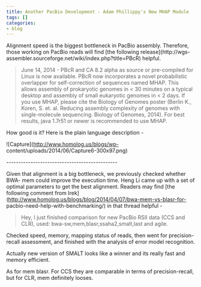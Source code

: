 ```yaml
---
title: Another PacBio Development - Adam Phillippy's New MHAP Module
tags: []
categories:
- blog
---
```

Alignment speed is the biggest bottleneck in PacBio assembly. Therefore, those
working on PacBio reads will find [the following release](http://wgs-
assembler.sourceforge.net/wiki/index.php?title=PBcR) helpful.
<!--more-->

> June 14, 2014 - PBcR and CA 8.2 alpha as source or pre-compiled for Linux is
now available. PBcR now incorporates a novel probabilistic overlapper for
self-correction of sequences named MHAP. This allows assembly of prokaryotic
genomes in < 30 minutes on a typical desktop and assembly of small eukaryotic
genomes in < 2 days. If you use MHAP, please cite the Biology of Genomes
poster (Berlin K., Koren, S. et. al. Reducing assembly complexity of genomes
with single-molecule sequencing. Biology of Genomes, 2014). For best results,
java 1.7r51 or newer is recommended to use MHAP.

How good is it? Here is the plain language description -

![Capture](http://www.homolog.us/blogs/wp-
content/uploads/2014/06/Capture6-300x97.png)

\----------------------------------------------

Given that alignment is a big bottleneck, we previously checked whether BWA-
mem could improve the execution time. Heng Li came up with a set of optimal
parameters to get the best alignment. Readers may find [the following comment
from Irek](http://www.homolog.us/blogs/blog/2014/04/07/bwa-mem-vs-blasr-for-
pacbio-need-help-with-benchmarking/) in that thread helpful -

> Hey, I just finished comparison for new PacBio RSII data (CCS and CLR),
used: bwa-sw,mem,blasr,ssaha2,smalt,last and agile.

Checked speed, memory, mapping status of reads, then went for precision-recall
assessment, and finished with the analysis of error model recognition.

Actually new version of SMALT looks like a winner and its really fast and
memory efficient.

As for mem blasr. For CCS they are comparable in terms of precision-recall,
but for CLR, mem definitely looses.

